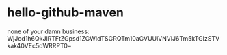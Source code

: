 # hello-github-maven

none of your damn business:
WjJod1h6QkJlRTFtZGpsd1ZGWldTSGRQTm10aGVUUlVNVlJ6Tm5kTGIzSTVkak40VEc5dWRRPT0=
